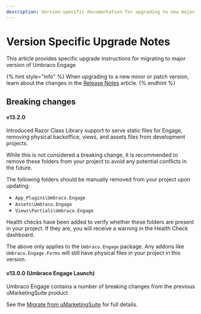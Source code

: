 ```yaml
---
description: Version-specific documentation for upgrading to new major versions of Umbraco Engage.
---
```


# Version Specific Upgrade Notes

This article provides specific upgrade instructions for migrating to major version of Umbraco Engage

{% hint style="info" %}
When upgrading to a new minor or patch version, learn about the changes in the [Release Notes](../release-notes.md) article.
{% endhint %}

## Breaking changes
#### v13.2.0
Introduced Razor Class Library support to serve static files for Engage, removing physical backoffice, views, and assets files from development projects.

While this is not considered a breaking change, it is recommended to remove these folders from your project to avoid any potential conflicts in the future.

The following folders should be manually removed from your project upon updating:

  * `App_Plugins\Umbraco.Engage`
  * `Assets\Umbraco.Engage`
  * `Views\Partials\Umbraco.Engage`

Health checks have been added to verify whether these folders are present in your project. If they are, you will receive a warning in the Health Check dashboard.

The above only applies to the `Umbraco.Engage` package. Any addons like `Umbraco.Engage.Forms` will still have physical files in your project in this version.

#### v13.0.0 (Umbraco Engage Launch)

Umbraco Engage contains a number of breaking changes from the previous uMarketingSuite product.

See the [Migrate from uMarketingSuite](migrate-from-umarketingsuite) for full details.
